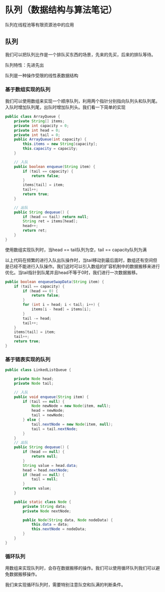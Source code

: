 # 队列（数据结构与算法笔记）


队列在线程池等有限资源池中的应用

<!--more-->

## 队列

我们可以把队列比作是一个排队买东西的场景，先来的先买，后来的排队等待。

队列特性：先进先出

队列是一种操作受限的线性表数据结构

### 基于数组实现的队列

我们可以使用数组来实现一个顺序队列，利用两个指针分别指向队列头和队列尾。入队时增加队列尾，出队时增加队列头。我们看一下简单的实现

```java
public class ArrayQueue {
    private String[] items;
    private int capacity = 0;
    private int head = 0;
    private int tail = 0;
    public ArrayQueue(int capacity) {
        this.items = new String[capacity];
        this.capacity = capacity;
    }

    // 入队
    public boolean enqueue(String item) {
        if (tail == capacity) {
            return false;
        }
        items[tail] = item;
        tail++;
        return true;
    }

    // 出队
    public String dequeue() {
        if (head == tail) return null;
        String ret = items[head];
        head++;
        return ret;
    }
}

```

使用数组实现队列时，当head == tail队列为空，tail == capacity队列为满


以上代码在频繁的进行入队出队操作时，当tail移动到最后面时，数组还有空间但是已经不能进行入队操作。我们这时可以引入数组的扩容机制中的数据搬移来进行优化。当tail指针到队尾并且head不等于0时，我们进行一次数据搬移。

```java
public boolean enqueueSwapData(String item) {
    if (tail == capacity) {
        if (head == 0) {
            return false;
        }
        for (int i = head; i < tail; i++) {
            items[i - head] = items[i];
        }
        tail -= head;
        tail++;
    }
    items[tail] = item;
    tail++;
    return true;
}
```


### 基于链表实现的队列


```java
public class LinkedListQueue {

    private Node head;
    private Node tail;

    // 入队
    public void enqueue(String item) {
        if (tail == null) {
            Node newNode = new Node(item, null);
            head = newNode;
            tail = newNode;
        } else {
            tail.nextNode = new Node(item, null);
            tail = tail.nextNode;
        }
    }
    // 出队
    public String dequeue() {
        if (head == null) {
            return null;
        }
        String value = head.data;
        head = head.nextNode;
        if (head == null) {
            tail = null;
        }
        return value;
    }

    public static class Node {
        private String data;
        private Node nextNode;

        public Node(String data, Node nodeData) {
            this.data = data;
            this.nextNode = nodeData;
        }
    }
}
```

### 循环队列

用数组来实现队列时，会存在数据搬移的操作。我们可以使用循环队列我们可以避免数据搬移操作。

我们来实现循环队列时，需要特别注意队空和队满的判断条件。

